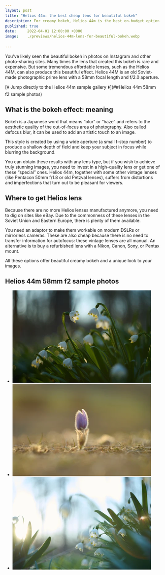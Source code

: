 ```yaml
---
layout: post
title: "Helios 44m: the best cheap lens for beautiful bokeh"
description: For creamy bokeh, Helios 44m is the best on-budget option. Learn how to achieve the best result with this old lens, where to get one of these vintage lenses, and see the Helios 44m 58mm f2 sample photos gallery.
published: true
date:     2022-04-01 12:00:00 +0000
image:    ./previews/helios-44m-lens-for-beautiful-bokeh.webp

---
```


You've likely seen the beautiful bokeh in photos on Instagram and other photo-sharing sites. Many times the lens that created this bokeh is rare and expensive. But some tremendous affordable lenses, such as the Helios 44M, can also produce this beautiful effect. Helios 44M is an old Soviet-made photographic prime lens with a 58mm focal length and f/2.0 aperture.

[⬇️ Jump directly to the Helios 44m sample gallery ⬇️](##Helios 44m 58mm f2 sample photos)

## What is the bokeh effect: meaning
Bokeh is a Japanese word that means “blur” or “haze” and refers to the aesthetic quality of the out-of-focus area of photography. Also called defocus blur, it can be used to add an artistic touch to an image.

This style is created by using a wide aperture (a small f-stop number) to produce a shallow depth of field and keep your subject in focus while blurring the background.

You can obtain these results with any lens type, but if you wish to achieve truly stunning images, you need to invest in a high-quality lens or get one of these “special” ones. Helios 44m, together with some other vintage lenses (like Pentacon 50mm f/1.8 or old Petzval lenses), suffers from distortions and imperfections that turn out to be pleasant for viewers.

## Where to get Helios lens
Because there are no more Helios lenses manufactured anymore, you need to dig on sites like eBay. Due to the commonness of these lenses in the Soviet Union and Eastern Europe, there is plenty of them available.

You need an adaptor to make them workable on modern DSLRs or mirrorless cameras. These are also cheap because there is no need to transfer information for autofocus: these vintage lenses are all manual. An alternative is to buy a refurbished lens with a Nikon, Canon, Sony, or Pentax mount.

All these options offer beautiful creamy bokeh and a unique look to your images.

## Helios 44m 58mm f2 sample photos

<article class="article col col-12 col-t-12">
<ul class="image-gallery">
<div class="imagegallery">
<li><a href="/img/wiki/helios-44m-gallery/helios-44m-f2-sample-photo-snowdrops.webp"><img src="/img/thumbnails/wiki/helios-44m-gallery/helios-44m-f2-sample-photo-snowdrops.webp" alt="Helios 44m sample image with snowdrops and shallow depth of field"></a></li>
<li><a href="/img/wiki/helios-44m-gallery/helios-44m-f2-sample-photo-pasqueflower.webp"><img src="/img/thumbnails/wiki/helios-44m-gallery/helios-44m-f2-sample-photo-pasqueflower.webp" alt="Helios 44m sample image with pasqueflower on wide aperture f2 and creamy bokeh"></a></li>
<li><a href="/img/wiki/helios-44m-gallery/helios-44m-f2-sample-photo-snowdrops-and-flares.webp"><img src="/img/thumbnails/wiki/helios-44m-gallery/helios-44m-f2-sample-photo-snowdrops-and-flares.webp" alt="Helios 44m sample image with snowdrops and flares"></a></li>
</div>
</ul>
</article>
